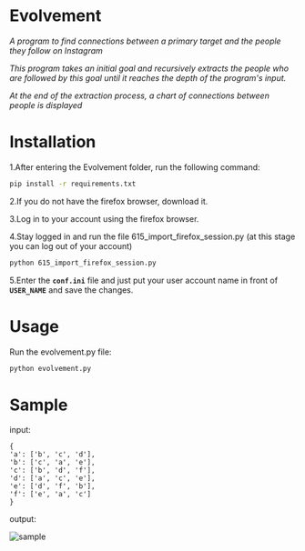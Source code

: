 # Evolvement
*A program to find connections between a primary target and the people they follow on Instagram*

*This program takes an initial goal and recursively extracts the people who are followed by this goal until it reaches the depth of the program's input.*

*At the end of the extraction process, a chart of connections between people is displayed*

# Installation

1.After entering the Evolvement folder, run the following command:
```bash
pip install -r requirements.txt
```

2.If you do not have the firefox browser, download it.

3.Log in to your account using the firefox browser.

4.Stay logged in and run the file 615_import_firefox_session.py (at this stage you can log out of your account)

```bash
python 615_import_firefox_session.py
```

5.Enter the **`conf.ini`** file and just put your user account name in front of **`USER_NAME`** and save the changes.

# Usage

Run the evolvement.py file:
```bash 
python evolvement.py
```

# Sample

input:

    {
    'a': ['b', 'c', 'd'],
    'b': ['c', 'a', 'e'],
    'c': ['b', 'd', 'f'],
    'd': ['a', 'c', 'e'],
    'e': ['d', 'f', 'b'],
    'f': ['e', 'a', 'c']
    }

output:

![sample](https://github.com/ogel4s/Evolvement/assets/141678130/39b56831-c860-4bc3-9689-51ba56dc7199)

